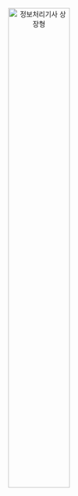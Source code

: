 <p align="center"><img width="50%" height="50%"alt="정보처리기사 상장형" src="https://user-images.githubusercontent.com/77099686/106072423-8367ee00-614b-11eb-8bfc-e0a7c71fa714.png"></p>
